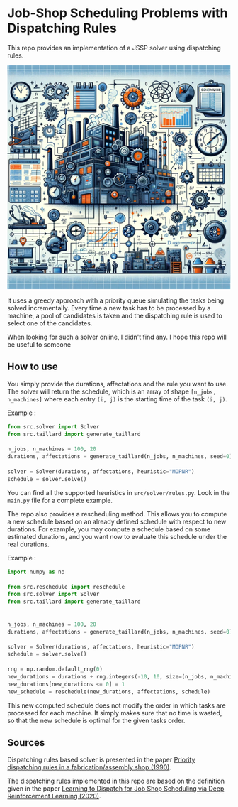 # Job-Shop Scheduling Problems with Dispatching Rules

This repo provides an implementation of a JSSP solver using dispatching rules.

![Job Shop Scheduling Problems Illustration](.images/jssp-illustration.png)

It uses a greedy approach with a priority queue simulating the tasks being solved
incrementally. Every time a new task has to be processed by a machine, a pool of
candidates is taken and the dispatching rule is used to select one of the candidates.

When looking for such a solver online, I didn't find any. I hope this repo will be
useful to someone

## How to use

You simply provide the durations, affectations and the rule you want to use.
The solver will return the schedule, which is an array of shape `[n_jobs, n_machines]`
where each entry `(i, j)` is the starting time of the task `(i, j)`.

Example :

```py
from src.solver import Solver
from src.taillard import generate_taillard

n_jobs, n_machines = 100, 20
durations, affectations = generate_taillard(n_jobs, n_machines, seed=0)

solver = Solver(durations, affectations, heuristic="MOPNR")
schedule = solver.solve()
```

You can find all the supported heuristics in `src/solver/rules.py`.
Look in the `main.py` file for a complete example.

The repo also provides a rescheduling method. This allows you to compute a new schedule
based on an already defined schedule with respect to new durations. For example, you may
compute a schedule based on some estimated durations, and you want now to evaluate this
schedule under the real durations.

Example :

```py
import numpy as np

from src.reschedule import reschedule
from src.solver import Solver
from src.taillard import generate_taillard


n_jobs, n_machines = 100, 20
durations, affectations = generate_taillard(n_jobs, n_machines, seed=0)

solver = Solver(durations, affectations, heuristic="MOPNR")
schedule = solver.solve()

rng = np.random.default_rng(0)
new_durations = durations + rng.integers(-10, 10, size=(n_jobs, n_machines))
new_durations[new_durations <= 0] = 1
new_schedule = reschedule(new_durations, affectations, schedule)
```

This new computed schedule does not modify the order in which tasks are processed for
each machine. It simply makes sure that no time is wasted, so that the new schedule
is optimal for the given tasks order.

## Sources

Dispatching rules based solver is presented in the paper
[Priority dispatching rules in a fabrication/assembly shop (1990)](https://www.sciencedirect.com/science/article/pii/089571779090372T).

The dispatching rules implemented in this repo are based on the definition
given in the paper
[Learning to Dispatch for Job Shop Scheduling via Deep Reinforcement Learning (2020)](https://arxiv.org/abs/2010.12367).
